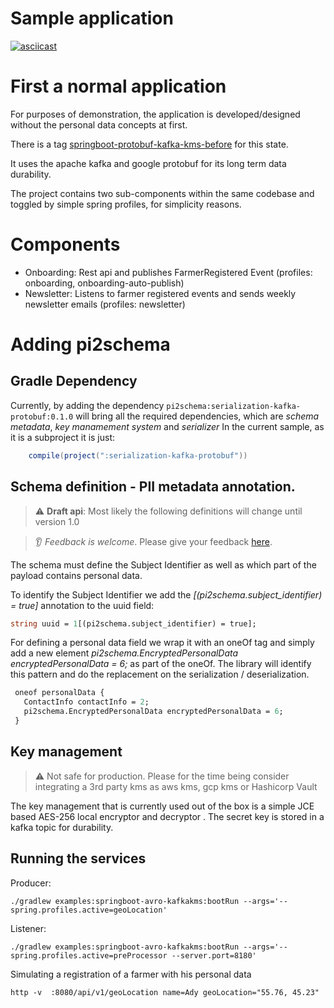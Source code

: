 # Sample application 

[![asciicast](https://asciinema.org/a/9f7BENd3T6cGj0kuxdEmYJ2R2.png)](https://asciinema.org/a/9f7BENd3T6cGj0kuxdEmYJ2R2?speed=3)


# First a normal application
For purposes of demonstration, the application is developed/designed without the personal data concepts at first.

There is a tag [springboot-protobuf-kafka-kms-before](tree/springboot-protobuf-kafka-kms-before) for this state.

It uses the apache kafka and google protobuf for its long term data durability.

The project contains two sub-components within the same codebase and toggled by simple spring profiles, for
 simplicity reasons.

# Components
* Onboarding: Rest api and publishes FarmerRegistered Event (profiles: onboarding, onboarding-auto-publish)
* Newsletter: Listens to farmer registered events and sends weekly newsletter emails (profiles: newsletter)

# Adding pi2schema

## Gradle Dependency
Currently, by adding the dependency `pi2schema:serialization-kafka-protobuf:0.1.0` will bring all the required
  dependencies, which are _schema metadata_, _key manamement system_ and _serializer_
In the current sample, as it is a subproject it is just:

```groovy build.grade
	compile(project(":serialization-kafka-protobuf"))
```

## Schema definition - PII metadata annotation.

> :warning: **Draft api**: Most likely the following definitions will change until version 1.0

> :ear: *Feedback is welcome*. Please give your feedback [here](https://github.com/pi2schema/pi2schema/issues/new).
 
The schema must define the Subject Identifier as well as which part of the payload contains personal data. 

To identify the Subject Identifier we add the *[(pi2schema.subject_identifier) = true]* annotation to the uuid field:
```protobuf
string uuid = 1[(pi2schema.subject_identifier) = true];
```

For defining a personal data field we wrap it with an oneOf tag and simply add a new element 
*pi2schema.EncryptedPersonalData encryptedPersonalData = 6;* as part of the oneOf. The library will identify this
 pattern and do the replacement on the serialization / deserialization.
 
 ```protobuf
  oneof personalData {
    ContactInfo contactInfo = 2;
    pi2schema.EncryptedPersonalData encryptedPersonalData = 6;
  }
```

## Key management

> :warning: Not safe for production. Please for the time being consider integrating a 3rd party kms as aws kms, gcp
> kms or Hashicorp Vault


The key management that is currently used out of the box is a simple JCE based AES-256 local encryptor and decryptor
. The secret key is stored in a kafka topic for durability.


## Running the services

Producer:
```shell
./gradlew examples:springboot-avro-kafkakms:bootRun --args='--spring.profiles.active=geoLocation'
```

Listener:
```shell
./gradlew examples:springboot-avro-kafkakms:bootRun --args='--spring.profiles.active=preProcessor --server.port=8180'
```


Simulating a registration of a farmer with his personal data

```httpie
http -v  :8080/api/v1/geoLocation name=Ady geoLocation="55.76, 45.23"
```